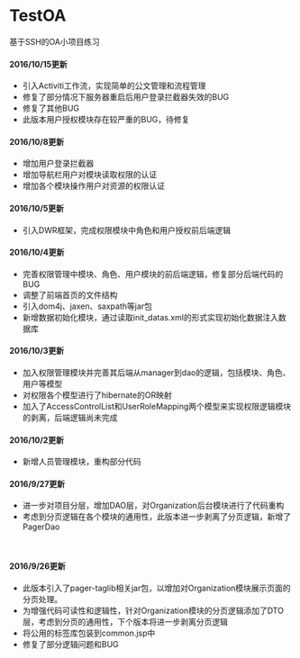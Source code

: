 # TestOA
基于SSH的OA小项目练习

#### 2016/10/15更新
* 引入Activiti工作流，实现简单的公文管理和流程管理
* 修复了部分情况下服务器重启后用户登录拦截器失效的BUG
* 修复了其他BUG
* 此版本用户授权模块存在较严重的BUG，待修复

#### 2016/10/8更新
* 增加用户登录拦截器
* 增加导航栏用户对模块读取权限的认证
* 增加各个模块操作用户对资源的权限认证

#### 2016/10/5更新
* 引入DWR框架，完成权限模块中角色和用户授权前后端逻辑

#### 2016/10/4更新
* 完善权限管理中模块、角色、用户模块的前后端逻辑，修复部分后端代码的BUG
* 调整了前端首页的文件结构
* 引入dom4j、jaxen、saxpath等jar包
* 新增数据初始化模块，通过读取init_datas.xml的形式实现初始化数据注入数据库

#### 2016/10/3更新
* 加入权限管理模块并完善其后端从manager到dao的逻辑，包括模块、角色、用户等模型
* 对权限各个模型进行了hibernate的OR映射
* 加入了AccessControlList和UserRoleMapping两个模型来实现权限逻辑模块的剥离，后端逻辑尚未完成

#### 2016/10/2更新
* 新增人员管理模块，重构部分代码

#### 2016/9/27更新
* 进一步对项目分层，增加DAO层，对Organization后台模块进行了代码重构
* 考虑到分页逻辑在各个模块的通用性，此版本进一步剥离了分页逻辑，新增了PagerDao
</br>

#### 2016/9/26更新
* 此版本引入了pager-taglib相关jar包，以增加对Organization模块展示页面的分页处理。
* 为增强代码可读性和逻辑性，针对Organization模块的分页逻辑添加了DTO层，考虑到分页的通用性，下个版本将进一步剥离分页逻辑
* 将公用的标签库包装到common.jsp中
* 修复了部分逻辑问题和BUG

